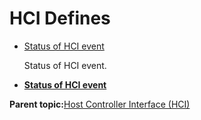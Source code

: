 # HCI Defines

-   [Status of HCI event](GUID-458D8316-D608-4BA9-98D7-4186128A1385.md)

    Status of HCI event.


-   **[Status of HCI event](GUID-458D8316-D608-4BA9-98D7-4186128A1385.md)**  


**Parent topic:**[Host Controller Interface \(HCI\)](GUID-14B8CE18-5E39-45E9-B31C-E34937BD51D3.md)

